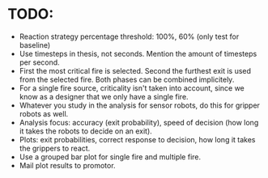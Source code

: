 # TODO:
- Reaction strategy percentage threshold: 100%, 60% (only test for baseline)
- Use timesteps in thesis, not seconds. Mention the amount of timesteps per second.
- First the most critical fire is selected. Second the furthest exit is used from the selected fire. Both phases can be combined implicitely.
- For a single fire source, criticality isn't taken into account, since we know as a designer that we only have a single fire.
- Whatever you study in the analysis for sensor robots, do this for gripper robots as well.
- Analysis focus: accuracy (exit probability), speed of decision (how long it takes the robots to decide on an exit).
- Plots: exit probabilities, correct response to decision, how long it takes the grippers to react.
- Use a grouped bar plot for single fire and multiple fire.
- Mail plot results to promotor.